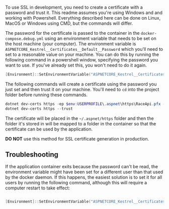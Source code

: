 To use SSL in development, you need to create a certificate with a password and trust it. This readme assumes you're using Windows and
and working with Powershell. Everything described here can be done on Linux, MacOS or Windows using CMD, but the commands will differ.

The password for the certificate is passed to the container in the `docker-compose.debug.yml` using an environment variable that needs to be
set on the host machine (your computer). The environment variable is `ASPNETCORE_Kestrel__Certificates__Default__Password` which you'll need
to set to a reasonable value on your machine. You can do this by running the following command in a powershell window, specifying the
password you want to use. If you've already set this, you won't need to do it again.

```powershell
[Environment]::SetEnvironmentVariable("ASPNETCORE_Kestrel__Certificates__Default__Password","YourPasswordHere")
```

The following commands will create a certificate using the password you just set and then trust it on your machine.
You'll need to `cd` into the project folder before running these commands.

```powershell
dotnet dev-certs https -ep $env:USERPROFILE\.aspnet\https\RaceApi.pfx -p $env:ASPNETCORE_Kestrel__Certificates__Default__Password
dotnet dev-certs https --trust
```

The certificate will be placed in the `~/.aspnet/https` folder and then the folder it's stored in will be mapped to a folder in the container
so that the certificate can be used by the application.

**DO NOT** use this method for SSL certificate generation in production.

## Troubleshooting

If the application container exits because the password can't be read, the environment variable might have been set for a different user
than that used by the docker daemon. If this happens, the easiest solution is to set it for all users by running the following command,
although this will require a computer restart to take effect:

```powershell

[Environment]::SetEnvironmentVariable("ASPNETCORE_Kestrel__Certificates__Default__Password", "YourPasswordHere", [System.EnvironmentVariableTarget]::Machine)

```
